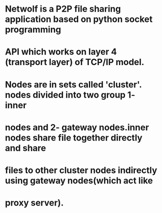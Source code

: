 # Netwolf is a P2P file sharing application based on python socket programming 
# API which works on layer 4 (transport layer) of TCP/IP model.
# Nodes are in sets called 'cluster'. nodes divided into two group 1- inner 
# nodes and 2- gateway nodes.inner nodes share file together directly and share 
# files to other cluster nodes indirectly using gateway nodes(which act like 
# proxy server). 
